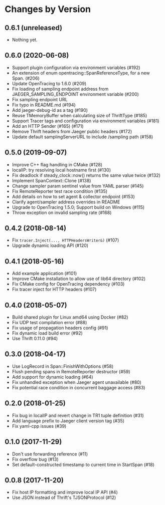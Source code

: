Changes by Version
==================

0.6.1 (unreleased)
------------------

- Nothing yet.


0.6.0 (2020-06-08)
------------------
- Support plugin configuration via environment variables (#192)
- An extension of enum opentracing::SpanReferenceType, for a new Span. (#206)
- Update OpenTracing to 1.6.0 (#209)
- Fix loading of sampling endpoint address from JAEGER_SAMPLING_ENDPOINT environment variable (#200)
- Fix sampling endpoint URL
- Fix typo in README.md (#194)
- Add jaeger-debug-id as a tag (#190)
- Reuse TMemoryBuffer when calculating size of ThriftType (#185)
- Support Tracer tags and  configuration via environment variables (#181)
- Add an HTTP Sender (#165) (#171)
- Remove Thrift headers from Jaeger public headers (#172)
- Update default samplingServerURL to include /sampling path (#158)


0.5.0 (2019-09-07)
------------------
- Improve C++ flag handling in CMake (#128)
- localIP: try resolving local hostname first (#130)
- Fix deadlock if steady_clock::now() returns the same value twice (#132)
- Implement SpanContext::Clone (#138)
- Change sampler param sentinel value from YAML parser (#145)
- Fix RemoteReporter test race condition (#135)
- Add details on how to set agent & collector endpoint (#153)
- Clarify agent/sampler address overrides in README
- Upgrade to OpenTracing 1.5.0; Support build on Windows (#115)
- Throw exception on invalid sampling rate (#168)


0.4.2 (2018-08-14)
------------------
- Fix `tracer.Inject(..., HTTPHeadersWriter&)` (#107)
- Upgrade dynamic loading API (#120)


0.4.1 (2018-05-16)
------------------
- Add example application (#101)
- Improve CMake installation to allow use of lib64 directory (#102)
- Fix CMake config for OpenTracing dependency (#103)
- Fix tracer inject for HTTP headers (#107)


0.4.0 (2018-05-07)
------------------
- Build shared plugin for Linux amd64 using Docker (#82)
- Fix UDP test compilation error (#88)
- Fix usage of propagation headers config (#91)
- Fix dynamic load build error (#92)
- Use Thrift 0.11.0 (#94)


0.3.0 (2018-04-17)
------------------
- Use LogRecord in Span::FinishWithOptions (#58)
- Flush pending spans in RemoteReporter destructor (#59)
- Add support for dynamic loading (#64)
- Fix unhandled exception when Jaeger agent unavailable (#80)
- Fix potential race condition in concurrent baggage access (#83)


0.2.0 (2018-01-25)
------------------
- Fix bug in localIP and revert change in TR1 tuple definition (#31)
- Add language prefix to Jaeger client version tag (#35)
- Fix yaml-cpp issues (#39)


0.1.0 (2017-11-29)
------------------
- Don't use forwarding reference (#11)
- Fix overflow bug (#13)
- Set default-constructed timestamp to current time in StartSpan (#18)


0.0.8 (2017-11-20)
------------------
- Fix host IP formatting and improve local IP API (#4)
- Use JSON instead of Thrift's TJSONProtocol (#12)

